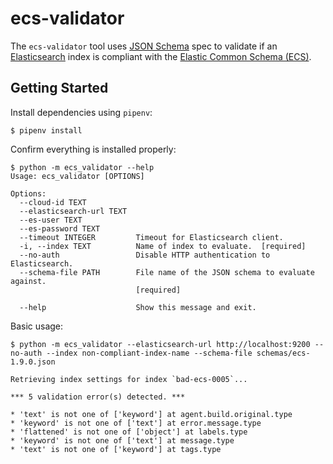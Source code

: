 # ecs-validator

The `ecs-validator` tool uses [JSON Schema](https://json-schema.org) spec to validate if an [Elasticsearch](https://elastic.co) index is compliant with the [Elastic Common Schema (ECS)](https://www.elastic.co/what-is/ecs).

## Getting Started

Install dependencies using `pipenv`:

```
$ pipenv install 
```

Confirm everything is installed properly:

```
$ python -m ecs_validator --help
Usage: ecs_validator [OPTIONS]

Options:
  --cloud-id TEXT
  --elasticsearch-url TEXT
  --es-user TEXT
  --es-password TEXT
  --timeout INTEGER         Timeout for Elasticsearch client.
  -i, --index TEXT          Name of index to evaluate.  [required]
  --no-auth                 Disable HTTP authentication to Elasticsearch.
  --schema-file PATH        File name of the JSON schema to evaluate against.
                            [required]

  --help                    Show this message and exit.

```

Basic usage:

```
$ python -m ecs_validator --elasticsearch-url http://localhost:9200 --no-auth --index non-compliant-index-name --schema-file schemas/ecs-1.9.0.json

Retrieving index settings for index `bad-ecs-0005`...

*** 5 validation error(s) detected. ***

* 'text' is not one of ['keyword'] at agent.build.original.type
* 'keyword' is not one of ['text'] at error.message.type
* 'flattened' is not one of ['object'] at labels.type
* 'keyword' is not one of ['text'] at message.type
* 'text' is not one of ['keyword'] at tags.type
```